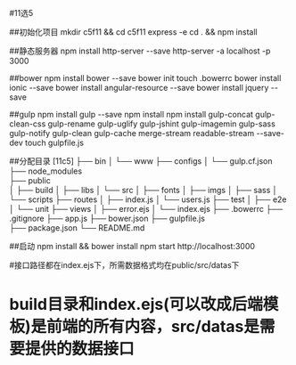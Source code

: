 #11选5

##初始化项目
	mkdir c5f11 && cd c5f11 
	express -e
	cd . && npm install

##静态服务器
	npm install http-server --save
	http-server -a localhost -p 3000

##bower 
	npm install bower --save
	bower init
	touch .bowerrc
	bower install ionic --save
	bower install angular-resource --save
	bower install jquery --save

##gulp
	npm install gulp --save
	npm install npm install gulp-concat gulp-clean-css gulp-rename gulp-uglify gulp-jshint gulp-imagemin gulp-sass gulp-notify gulp-clean gulp-cache merge-stream readable-stream --save-dev
	touch gulpfile.js

##分配目录
	[11c5]
	    ├── bin
	    │   └── www
	    ├── configs 
	    │   └── gulp.cf.json
	    ├── node_modules                                                                      
	    ├── public                                        
	    │   ├── build
	    │   ├── libs
	    │   └── src
	    │       ├── fonts
	    │       ├── imgs
	    │       ├── sass
	    │       └── scripts
	    ├── routes
	    │   ├── index.js
	    │   └── users.js
	    ├── test
	    │   ├── e2e
	    │   └── unit
	    ├── views
	    │   ├── error.ejs
	    │   └── index.ejs
	    ├── .bowerrc
	    ├── .gitignore
	    ├── app.js
	    ├── bower.json
	    ├── gulpfile.js                                       
	    ├── package.json
	    └── README.md

##启动
	npm install && bower install
	npm start
	http://localhost:3000


#接口路径都在index.ejs下，所需数据格式均在public/src/datas下

# build目录和index.ejs(可以改成后端模板)是前端的所有内容，src/datas是需要提供的数据接口